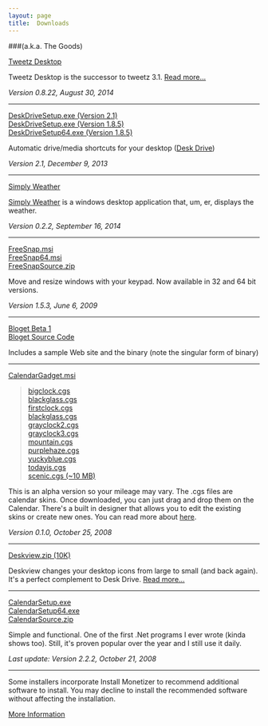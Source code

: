 ```yaml
---
layout: page
title:  Downloads
---
```

###(a.k.a. The Goods)

[Tweetz Desktop](/download?file=tweetzsetup.exe)

Tweetz Desktop is the successor to tweetz 3.1. [Read more...](/tweetz)

_Version 0.8.22, August 30, 2014_

--------------------------------------

[DeskDriveSetup.exe (Version 2.1)](/download?file=DeskDriveSetup.exe)  
[DeskDriveSetup.exe (Version 1.8.5)](/download?file=DeskDriveSetup185.exe)  
[DeskDriveSetup64.exe (Version 1.8.5)](/download?file=DeskDriveSetup64.exe)  

Automatic drive/media shortcuts for your desktop ([Desk Drive](/deskdrive))

_Version 2.1, December 9, 2013_

--------------------------------------

[Simply Weather](/download?file=SimplyWeatherSetup.exe) 

[Simply Weather](/simplyweather) is a windows desktop application that, um, er, displays the weather.
 
_Version 0.2.2, September 16, 2014_

--------------------------------------

[FreeSnap.msi](/download?file=FreeSnap.msi)  
[FreeSnap64.msi](/download?file=FreeSnap64.msi)  
[FreeSnapSource.zip](/download?file=FreeSnapSource.zip) 

Move and resize windows with your keypad. Now available in 32 and 64 bit versions.

_Version 1.5.3, June 6, 2009_

--------------------------------------

[Bloget Beta 1](/download?file=bloget.zip)  
[Bloget Source Code](/download?file=Bloget_Source_Beta_1.zip)

Includes a sample Web site and the binary (note the singular form of binary)

--------------------------------------

[CalendarGadget.msi](/download?file=CalendarGadget.msi)  
> [bigclock.cgs](/download?file=cg/bigclock.cgs)  
> [blackglass.cgs](/download?file=cg/blackglass.cgs)  
> [firstclock.cgs](/download?file=cg/firstclock.cgs)  
> [blackglass.cgs](/download?file=cg/blackglass.cgs)  
> [grayclock2.cgs](/download?file=cg/grayclock2.cgs)  
> [grayclock3.cgs](/download?file=cg/grayclock3.cgs)  
> [mountain.cgs](/download?file=cg/mountain.cgs)  
> [purplehaze.cgs](/download?file=cg/purplehaze.cgs)  
> [yuckyblue.cgs](/download?file=cg/yuckyblue.cgs)  
> [todayis.cgs](/download?file=cg/todayis.cgs)  
> [scenic.cgs (~10 MB)](/download?file=cg/scenic.cgs)  

This is an alpha version so your mileage may vary. The .cgs files are calendar skins. Once downloaded, you can just drag and drop them on the Calendar. 
There's a built in designer that allows you to edit the existing skins or create new ones. You can read more about [here](/blog/post/2008/10/26/calendar-gadget-alpha-released).

_Version 0.1.0, October 25, 2008_

--------------------------------------

[Deskview.zip (10K)](/download?file=Deskview.zip)

Deskview changes your desktop icons from large to small (and back again). It's a perfect complement to Desk Drive.
[Read more...](/blog/post/2008/08/13/deskview-changes-your-desktop-icons-from-large-to-small)

--------------------------------------

[CalendarSetup.exe](/download?file=CalendarSetup.exe)  
[CalendarSetup64.exe](/download?file=CalendarSetup64.exe)  
[CalendarSource.zip](/download?file=CalendarSource.zip)

Simple and functional. One of the first .Net programs I ever wrote (kinda shows too).
Still, it's proven popular over the year and I still use it daily.

_Last update: Version 2.2.2, October 21, 2008_

--------------------------------------

Some installers incorporate Install Monetizer to recommend additional software to install. 
You may decline to install the recommended software without affecting the installation. 

[More Information](/InstallMonetizer)